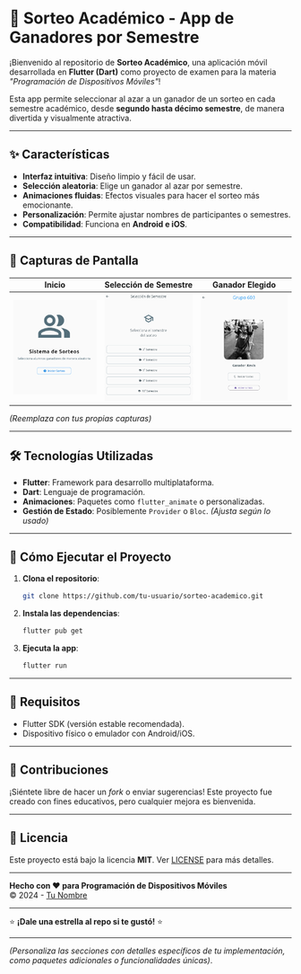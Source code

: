 # 🎉 Sorteo Académico - App de Ganadores por Semestre  

¡Bienvenido al repositorio de **Sorteo Académico**, una aplicación móvil desarrollada en **Flutter (Dart)** como proyecto de examen para la materia *"Programación de Dispositivos Móviles"*!  

Esta app permite seleccionar al azar a un ganador de un sorteo en cada semestre académico, desde **segundo hasta décimo semestre**, de manera divertida y visualmente atractiva.  

---

## ✨ Características  

- **Interfaz intuitiva**: Diseño limpio y fácil de usar.  
- **Selección aleatoria**: Elige un ganador al azar por semestre.  
- **Animaciones fluidas**: Efectos visuales para hacer el sorteo más emocionante.  
- **Personalización**: Permite ajustar nombres de participantes o semestres.  
- **Compatibilidad**: Funciona en **Android e iOS**.  

---

## 📸 Capturas de Pantalla  

| Inicio | Selección de Semestre | Ganador Elegido |  
|--------|----------------------|-----------------|  
| <img src="screenshots/home.png" width="200"> | <img src="screenshots/select_semester.png" width="200"> | <img src="screenshots/winner.png" width="200"> |  

*(Reemplaza con tus propias capturas)*  

---

## 🛠️ Tecnologías Utilizadas  

- **Flutter**: Framework para desarrollo multiplataforma.  
- **Dart**: Lenguaje de programación.  
- **Animaciones**: Paquetes como `flutter_animate` o personalizadas.  
- **Gestión de Estado**: Posiblemente `Provider` o `Bloc`. *(Ajusta según lo usado)*  

---

## 🚀 Cómo Ejecutar el Proyecto  

1. **Clona el repositorio**:  
   ```bash
   git clone https://github.com/tu-usuario/sorteo-academico.git
   ```  
2. **Instala las dependencias**:  
   ```bash
   flutter pub get
   ```  
3. **Ejecuta la app**:  
   ```bash
   flutter run
   ```  

---

## 📌 Requisitos  

- Flutter SDK (versión estable recomendada).  
- Dispositivo físico o emulador con Android/iOS.  

---

## 🤝 Contribuciones  

¡Siéntete libre de hacer un *fork* o enviar sugerencias! Este proyecto fue creado con fines educativos, pero cualquier mejora es bienvenida.  

---

## 📜 Licencia  

Este proyecto está bajo la licencia **MIT**. Ver [LICENSE](LICENSE) para más detalles.  

---

**Hecho con ❤️ para Programación de Dispositivos Móviles**  
© 2024 - [Tu Nombre](https://github.com/tu-usuario)  

--- 

⭐ **¡Dale una estrella al repo si te gustó!** ⭐  

--- 

*(Personaliza las secciones con detalles específicos de tu implementación, como paquetes adicionales o funcionalidades únicas)*.
